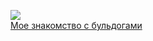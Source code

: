 ![](/books/prose_classic/Джером%20Клапка%20Джером/Мое%20знакомство%20с%20бульдогами.jpg)  
[Мое знакомство с бульдогами](/books/prose_classic/Джером%20Клапка%20Джером/Мое%20знакомство%20с%20бульдогами)
